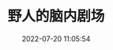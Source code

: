 ---
pageComponent:
  name: Catalogue
  data:
    key: 02.two
title: 野人的脑内剧场
date: 2022-07-20 11:05:54
permalink: /two/
sidebar: false
article: false
comment: false
editLink: false
---